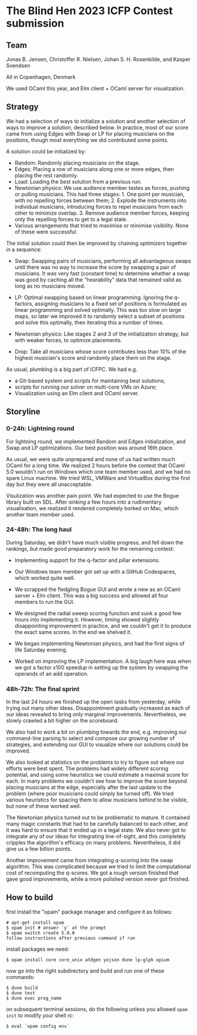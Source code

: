 # The Blind Hen 2023 ICFP Contest submission

## Team

Jonas B. Jensen,
Christoffer R. Nielsen,
Johan S. H. Rosenkilde, and
Kasper Svendsen

All in Copenhagen, Denmark

We used OCaml this year, and Elm client + OCaml server for visualization.

## Strategy

We had a selection of ways to initialize a solution and another selection of
ways to improve a solution, described below. In practice, most of our score came
from using Edges with Swap or LP for placing musicians on the positions, though
most everything we did contributed some points.

A solution could be initialized by:

- Random: Randomly placing musicians on the stage.
- Edges: Placing a row of musicians along one or more edges, then placing the rest
  randomly.
- Load: Loading the best solution from a previous run.
- Newtonian physics: We use audience member tastes as forces, pushing or pulling
  musicians. This had three stages: 1. One point per musician, with no repelling
  forces between them; 2. Explode the instruments into individual musicians,
  introducing forces to repel musicians from each other to minimize overlap. 3.
  Remove audience member forces, keeping only the repelling forces to get to a
  legal state.
- Various arrangements that tried to maximise or minimise visibility. None of
  these were successful.

The initial solution could then be improved by chaining _optimizers_ together in
a sequence:

- Swap: Swapping pairs of musicians, performing all advantageous swaps until
  there was no way to increase the score by swapping a pair of musicians.
  It was very fast (constant time) to determine whether a swap was good by
  caching all the "hearability" data that remained valid as long as no
  musicians moved.

- LP: Optimal swapping based on linear programming. Ignoring the q-factors,
  assigning musicians to a fixed set of positions is formulated as linear
  programming and solved optimally. This was too slow on large maps, so later we
  improved it to randomly select a subset of positions and solve this optimally,
  then iterating this a number of times.

- Newtonian physics: Like stages 2 and 3 of the initialization strategy, but
  with weaker forces, to optimize placements.

- Drop: Take all musicians whose score contributes less than 10% of the
  highest musician's score and randomly place them on the stage.

As usual, plumbing is a big part of ICFPC. We had e.g.

- a Git-based system and scripts for maintaining best solutions;
- scripts for running our solver on multi-core VMs on Azure;
- Visualization using an Elm client and OCaml server.

## Storyline

### 0-24h: Lightning round

For lightning round, we implemented Random and Edges initialization, and Swap
and LP optimizations. Our best position was around 16th place.

As usual, we were quite unprepared and none of us had written much OCaml for a
long time. We realized 2 hours before the contest that OCaml 5.0 wouldn't run on
Windows which one team member used, and we had no spare Linux machine. We tried
WSL, VMWare and VirtualBox during the first day but they were all unacceptable.

Visulization was another pain point. We had expected to use the Bogue library
built on SDL. After sinking a few hours into a rudimentary visualisation, we
realized it rendered completely borked on Mac, which another team member used.

### 24-48h: The long haul

During Saturday, we didn't have much visible progress, and fell down the
rankings, but made good preparatory work for the remaining contest:

- Implementing support for the q-factor and pillar extensions.

- Our Windows team member got set up with a GitHub Codespaces, which worked
  quite well.

- We scrapped the fledgling Bogue GUI and wrote a new as an OCaml server + Elm
  client. This was a big success and allowed all four members to run the GUI.

- We designed the radial sweep scoring function and sunk a good few hours into
  implementing it. However, timing showed slightly disappointing improvement in
  practice, and we couldn't get it to produce the exact same scores. In the end
  we shelved it.

- We began implementing Newtonian physics, and had the first signs of
  life Saturday evening.

- Worked on improving the LP implementation. A big laugh here was when we
  got a factor x100 speedup in setting up the system by swapping the operands of
  an add operation.

### 48h-72h: The final sprint

In the last 24 hours we finished up the open tasks from yesterday, while trying
out many other ideas. Disappointment gradually increased as each of our ideas
revealed to bring only marginal improvements. Nevertheless, we slowly crawled
a bit higher on the scoreboard.

We also had to work a bit on plumbing towards the end, e.g. improving our
command-line parsing to select and compose our growing number of strategies, and
extending our GUI to visualize where our solutions could be improved.

We also looked at statistics on the problems to try to figure out where our
efforts were best spent. The problems had widely different scoring potential,
and using some heuristics we could estimate a maximal score for each. In many
problems we couldn't see how to improve the score beyond placing musicians at
the edge, especially after the last update to the problem (where poor musicians
could simply be turned off). We tried various heuristics for spacing them to
allow musicians behind to be visible, but none of these worked well.

The Newtonian physics turned out to be problematic to mature. It contained many
magic constants that had to be carefully balanced to each other, and it was hard
to ensure that it ended up in a legal state. We also never got to integrate any
of our ideas for integrating line-of-sight, and this completely cripples the
algorithm's efficacy on many problems. Nevertheless, it did give us a few
billion points.

Another improvement came from integrating q-scoring into the swap algorithm.
This was complicated because we tried to limit the computational cost of
recomputing the q-scores. We got a rough version finished that gave good
improvements, while a more polished version never got finished.

## How to build

first install the "opam" package manager and configure it as follows:

    # apt-get install opam
    $ opam init # answer `y` at the prompt
    $ opam switch create 5.0.0
    follow instructions after previous command if run

install packages we need:

    $ opam install core core_unix atdgen yojson dune lp-glpk opium

now go into the right subdirectory and build and run one of these commands:

    $ dune build
    $ dune test
    $ dune exec prog_name

on subsequent terminal sessions, do the following unless you allowed `opam init`
to modify your shell rc:

    $ eval `opam config env`
